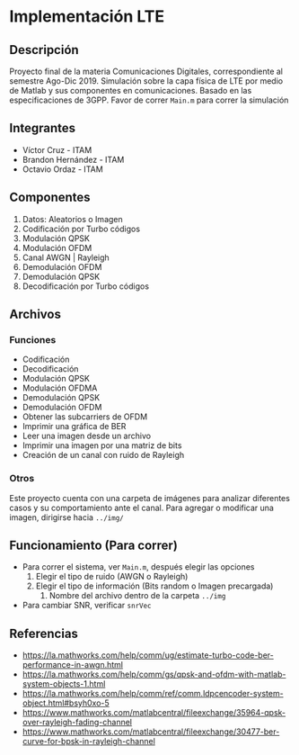 # Implementación LTE

## Descripción
Proyecto final de la materia Comunicaciones Digitales, correspondiente al semestre Ago-Dic 2019.
Simulación sobre la capa física de LTE por medio de Matlab y sus componentes en comunicaciones. Basado en las especificaciones de 3GPP.
Favor de correr `Main.m` para correr la simulación

## Integrantes
- Víctor Cruz - ITAM
- Brandon Hernández - ITAM
- Octavio Ordaz - ITAM

## Componentes
1. Datos: Aleatorios o Imagen
2. Codificación por Turbo códigos
3. Modulación QPSK
4. Modulación OFDM
5. Canal AWGN | Rayleigh
6. Demodulación OFDM
7. Demodulación QPSK
8. Decodificación por Turbo códigos

## Archivos

### Funciones
- Codificación
- Decodificación
- Modulación QPSK
- Modulación OFDMA
- Demodulación QPSK
- Demodulación OFDM
- Obtener las subcarriers de OFDM
- Imprimir una gráfica de BER
- Leer una imagen desde un archivo
- Imprimir una imagen por una matriz de bits
- Creación de un canal con ruido de Rayleigh

### Otros
Este proyecto cuenta con una carpeta de imágenes para analizar diferentes casos y su comportamiento ante el canal.
Para agregar o modificar una imagen, dirigirse hacia `../img/`


## Funcionamiento (Para correr)
- Para correr el sistema, ver `Main.m`, después elegir las opciones
    1. Elegir el tipo de ruido (AWGN o Rayleigh)
    2. Elegir el tipo de información (Bits random o Imagen precargada)
       1. Nombre del archivo dentro de la carpeta `../img`
- Para cambiar SNR, verificar `snrVec`

## Referencias
- https://la.mathworks.com/help/comm/ug/estimate-turbo-code-ber-performance-in-awgn.html
- https://la.mathworks.com/help/comm/gs/qpsk-and-ofdm-with-matlab-system-objects-1.html
- https://la.mathworks.com/help/comm/ref/comm.ldpcencoder-system-object.html#bsyh0xo-5
- https://www.mathworks.com/matlabcentral/fileexchange/35964-qpsk-over-rayleigh-fading-channel
- https://www.mathworks.com/matlabcentral/fileexchange/30477-ber-curve-for-bpsk-in-rayleigh-channel